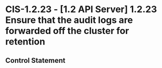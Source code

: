 # CIS-1.2.23 - \[1.2 API Server\] 1.2.23 Ensure that the audit logs are forwarded off the cluster for retention

## Control Statement
